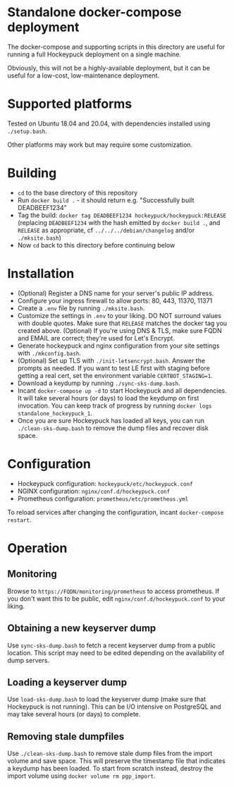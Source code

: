 # Standalone docker-compose deployment

The docker-compose and supporting scripts in this directory are useful for
running a full Hockeypuck deployment on a single machine.

Obviously, this will not be a highly-available deployment, but it can be useful
for a low-cost, low-maintenance deployment.

# Supported platforms

Tested on Ubuntu 18.04 and 20.04, with dependencies installed using `./setup.bash`.

Other platforms may work but may require some customization.

# Building

* `cd` to the base directory of this repository
* Run `docker build .` - it should return e.g. "Successfully built DEADBEEF1234"
* Tag the build: `docker tag DEADBEEF1234 hockeypuck/hockeypuck:RELEASE`
  (replacing `DEADBEEF1234` with the hash emitted by `docker build .`,
  and `RELEASE` as appropriate, cf `../../../debian/changelog` and/or `./mksite.bash`)
* Now `cd` back to this directory before continuing below

# Installation

* (Optional) Register a DNS name for your server's public IP address.
* Configure your ingress firewall to allow ports: 80, 443, 11370, 11371
* Create a `.env` file by running `./mksite.bash`.
* Customize the settings in `.env` to your liking.
   DO NOT surround values with double quotes.
   Make sure that `RELEASE` matches the docker tag you created above.
   (Optional) If you're using DNS & TLS, make sure FQDN and EMAIL are correct;
   they're used for Let's Encrypt.
* Generate hockeypuck and nginx configuration from your site settings with
   `./mkconfig.bash`.
* (Optional) Set up TLS with `./init-letsencrypt.bash`. Answer the prompts as
   needed. If you want to test LE first with staging before getting a real
   cert, set the environment variable `CERTBOT_STAGING=1`.
* Download a keydump by running `./sync-sks-dump.bash`.
* Incant `docker-compose up -d` to start Hockeypuck and all dependencies.
   It will take several hours (or days) to load the keydump on first invocation.
   You can keep track of progress by running `docker logs standalone_hockeypuck_1`.
* Once you are sure Hockeypuck has loaded all keys, you can run
   `./clean-sks-dump.bash` to remove the dump files and recover disk space.

# Configuration

* Hockeypuck configuration: `hockeypuck/etc/hockeypuck.conf`
* NGINX configuration: `nginx/conf.d/hockeypuck.conf`
* Prometheus configuration: `prometheus/etc/prometheus.yml`

To reload services after changing the configuration, incant `docker-compose restart`.

# Operation

## Monitoring

Browse to `https://FQDN/monitoring/prometheus` to access prometheus. If you don't want this
to be public, edit `nginx/conf.d/hockeypuck.conf` to your liking.

## Obtaining a new keyserver dump

Use `sync-sks-dump.bash` to fetch a recent keyserver dump from a public location.
This script may need to be edited depending on the availability of dump servers.

## Loading a keyserver dump

Use `load-sks-dump.bash` to load the keyserver dump (make sure that Hockeypuck is not running).
This can be I/O intensive on PostgreSQL and may take several hours (or days) to complete.

## Removing stale dumpfiles

Use `./clean-sks-dump.bash` to remove stale dump files from the import volume and save space.
This will preserve the timestamp file that indicates a keydump has been loaded.
To start from scratch instead, destroy the import volume using `docker volume rm pgp_import`.
